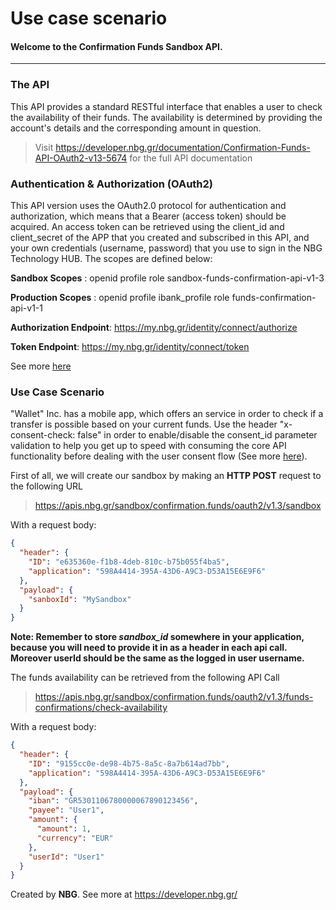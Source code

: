 # Use case scenario
#### Welcome to the Confirmation Funds Sandbox API.

------------------------------------------------------------------------------------------
### The API
This API provides a standard RESTful interface that enables a user to check the availability of their funds. The availability is determined by providing the account's details and the corresponding amount in question.

> Visit https://developer.nbg.gr/documentation/Confirmation-Funds-API-OAuth2-v13-5674 for the full API documentation

### Authentication & Authorization (OAuth2)
This API version uses the OAuth2.0 protocol for authentication and authorization, which means that a Bearer (access token) should be acquired. An access token can be retrieved using the client_id and client_secret of the APP that you created and subscribed in this API, and your own credentials (username, password) that you use to sign in the NBG Technology HUB. The scopes are defined below:

    
**Sandbox Scopes** : openid profile role sandbox-funds-confirmation-api-v1-3
    
    
**Production Scopes** : openid profile ibank_profile role funds-confirmation-api-v1-1
    

**Authorization Endpoint**: https://my.nbg.gr/identity/connect/authorize
    
    
**Token  Endpoint**: https://my.nbg.gr/identity/connect/token


See more [here](https://developer.nbg.gr/oauth-document)

### Use Case Scenario 
"Wallet" Inc. has a mobile app, which offers an service in order to check if a transfer is possible based on your current funds. Use the header "x-consent-check: false" in order to enable/disable the consent_id parameter validation to help you get up to speed with consuming the core API functionality before dealing with the user consent flow (See more [here](https://developer.nbg.gr/documentation/Confirmation-Funds-API-OAuth2-v13-5674#section/Quick-Getting-Started)).

First of all, we will create our sandbox by making an **HTTP POST** request to the following URL
> https://apis.nbg.gr/sandbox/confirmation.funds/oauth2/v1.3/sandbox

With a request body:
```json
{
  "header": {
	"ID": "e635360e-f1b8-4deb-810c-b75b055f4ba5",
	"application": "598A4414-395A-43D6-A9C3-D53A15E6E9F6"
  },
  "payload": {
	"sanboxId": "MySandbox"
  }
}
``` 

**Note: Remember to store *sandbox_id* somewhere in your application, because you will need to provide it in as a header in each api call. Moreover userId should be the same as the logged in user username.**

The funds availability can be retrieved from the following API Call

> https://apis.nbg.gr/sandbox/confirmation.funds/oauth2/v1.3/funds-confirmations/check-availability

With a request body:
```json
{
  "header": {
    "ID": "9155cc0e-de98-4b75-8a5c-8a7b614ad7bb",
    "application": "598A4414-395A-43D6-A9C3-D53A15E6E9F6"
  },
  "payload": {
    "iban": "GR5301106780000067890123456",
    "payee": "User1",
    "amount": {
      "amount": 1,
      "currency": "EUR"
    },
    "userId": "User1"
  }
}
```

Created by **NBG**. 
See more at https://developer.nbg.gr/
